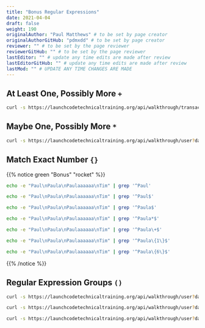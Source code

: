 ```yaml
---
title: "Bonus Regular Expressions"
date: 2021-04-04
draft: false
weight: 190
originalAuthor: "Paul Matthews" # to be set by page creator
originalAuthorGitHub: "pdmxdd" # to be set by page creator
reviewer: "" # to be set by the page reviewer
reviewerGitHub: "" # to be set by the page reviewer
lastEditor: "" # update any time edits are made after review
lastEditorGitHub: "" # update any time edits are made after review
lastMod: "" # UPDATE ANY TIME CHANGES ARE MADE
---
```


## At Least One, Possibly More `+`

```bash
curl -s https://launchcodetechnicaltraining.org/api/walkthrough/transaction?data_format=csv | grep '\$5[0-9]\+'
```

## Maybe One, Possibly More `*`

```bash
curl -s https://launchcodetechnicaltraining.org/api/walkthrough/user?data_format=csv | grep '^Paula*'
```

## Match Exact Number `{}`


{{% notice green "Bonus" "rocket" %}}
```bash
echo -e "Paul\nPaula\nPaulaaaaaa\nTim" | grep '^Paul'
```

```bash
echo -e "Paul\nPaula\nPaulaaaaaa\nTim" | grep '^Paul$'
```

```bash
echo -e "Paul\nPaula\nPaulaaaaaa\nTim" | grep '^Paula$'
```

```bash
echo -e "Paul\nPaula\nPaulaaaaaa\nTim" | grep '^Paula*$'
```

```bash
echo -e "Paul\nPaula\nPaulaaaaaa\nTim" | grep '^Paula\+$'
```

```bash
echo -e "Paul\nPaula\nPaulaaaaaa\nTim" | grep '^Paula\{1\}$'
```

```bash
echo -e "Paul\nPaula\nPaulaaaaaa\nTim" | grep '^Paula\{6\}$'
```
{{% /notice %}}

## Regular Expression Groups `()`

```bash
curl -s https://launchcodetechnicaltraining.org/api/walkthrough/user?data_format=csv | grep '\(Paul\|John\)'
```

```bash
curl -s https://launchcodetechnicaltraining.org/api/walkthrough/user?data_format=csv | grep '^\(Paul\|John\),'
```

```bash
curl -s https://launchcodetechnicaltraining.org/api/walkthrough/user?data_format=csv | grep '\(Accenture\|Boeing|)$'
```